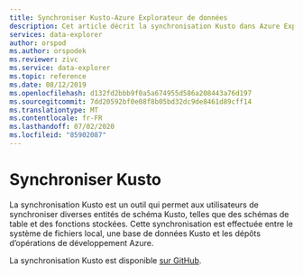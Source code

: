 ```yaml
---
title: Synchroniser Kusto-Azure Explorateur de données
description: Cet article décrit la synchronisation Kusto dans Azure Explorateur de données.
services: data-explorer
author: orspod
ms.author: orspodek
ms.reviewer: zivc
ms.service: data-explorer
ms.topic: reference
ms.date: 08/12/2019
ms.openlocfilehash: d132fd2bbb9f0a5a674955d586a208443a76d197
ms.sourcegitcommit: 7dd20592bf0e08f8b05bd32dc9de8461d89cff14
ms.translationtype: MT
ms.contentlocale: fr-FR
ms.lasthandoff: 07/02/2020
ms.locfileid: "85902087"
---
```

# <a name="sync-kusto"></a>Synchroniser Kusto

La synchronisation Kusto est un outil qui permet aux utilisateurs de synchroniser diverses entités de schéma Kusto, telles que des schémas de table et des fonctions stockées. Cette synchronisation est effectuée entre le système de fichiers local, une base de données Kusto et les dépôts d’opérations de développement Azure.

La synchronisation Kusto est disponible [sur GitHub](https://github.com/microsoft/synckusto).

